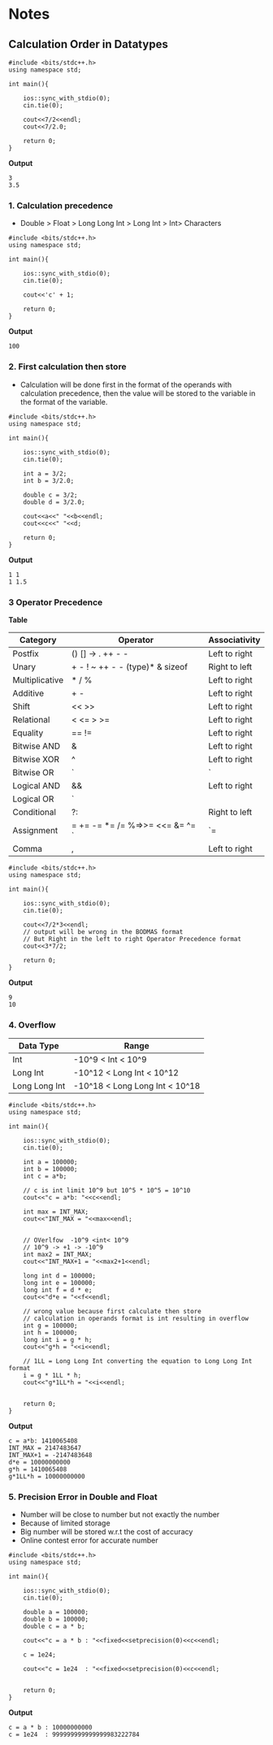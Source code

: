 # Notes 

## Calculation Order in Datatypes 

```
#include <bits/stdc++.h>
using namespace std;

int main(){

	ios::sync_with_stdio(0);   
	cin.tie(0);

	cout<<7/2<<endl;
	cout<<7/2.0;

	return 0;
}
```

__Output__
```
3
3.5
```

### 1. Calculation precedence 

- Double > Float > Long Long Int > Long Int > Int> Characters

```
#include <bits/stdc++.h>
using namespace std;

int main(){

	ios::sync_with_stdio(0);   
	cin.tie(0);

	cout<<'c' + 1;

	return 0;
}
```

__Output__
```
100
```


### 2. First calculation then store

- Calculation will be done first in the format of the operands with calculation precedence, then the value will be stored to the variable in the format of the variable.

```
#include <bits/stdc++.h>
using namespace std;

int main(){

	ios::sync_with_stdio(0);   
	cin.tie(0);

	int a = 3/2;
	int b = 3/2.0;

	double c = 3/2;
	double d = 3/2.0;
	
	cout<<a<<" "<<b<<endl;
	cout<<c<<" "<<d;

	return 0;
}
```

__Output__
```
1 1
1 1.5
```


### 3 Operator Precedence 

__Table__

|	Category	|	Operator			|	Associativity	|
|--------------|-----------------------|------------------|
|Postfix|() [] -> . ++ - -|Left to right|
|Unary |+ - ! ~ ++ - - (type)* & sizeof 	|Right to left|
|Multiplicative|* / % |	Left to right|
|Additive 	|+ - |	Left to right|
|Shift 	|<< >> |	Left to right|
|Relational|< <= > >= |	Left to right|
|Equality 	|== != |	Left to right|
|Bitwise AND |& 	|Left to right|
|Bitwise XOR |^ 	|Left to right|
|Bitwise OR |`|` |	Left to right|
|Logical AND |&& |	Left to right|
|Logical OR |`||` |	Left to right|
|Conditional |?: |	Right to left|
|Assignment |= += -= *= /= %=>>= <<= &= ^= `|`=		|Right to left|
|Comma 	|, 	|Left to right|

```
#include <bits/stdc++.h>
using namespace std;

int main(){

	ios::sync_with_stdio(0);   
	cin.tie(0);

	cout<<7/2*3<<endl;
	// output will be wrong in the BODMAS format 
	// But Right in the left to right Operator Precedence format 
	cout<<3*7/2;

	return 0;
}
```

__Output__
```
9
10
```

### 4. Overflow

| Data Type |		Range		|
|-----------|------------------|
| Int		| -10^9 < Int < 10^9 |
| Long Int	| -10^12 < Long Int < 10^12 |
| Long Long Int|	-10^18 < Long Long Int < 10^18 |

```
#include <bits/stdc++.h>
using namespace std;

int main(){

	ios::sync_with_stdio(0);   
	cin.tie(0);

	int a = 100000;
	int b = 100000;
	int c = a*b;

	// c is int limit 10^9 but 10^5 * 10^5 = 10^10
	cout<<"c = a*b: "<<c<<endl;

	int max = INT_MAX;
	cout<<"INT_MAX = "<<max<<endl;


	// OVerlfow  -10^9 <int< 10^9 
	// 10^9 -> +1 -> -10^9
	int max2 = INT_MAX;
	cout<<"INT_MAX+1 = "<<max2+1<<endl;

	long int d = 100000;
	long int e = 100000;
	long int f = d * e;
	cout<<"d*e = "<<f<<endl;

	// wrong value because first calculate then store
	// calculation in operands format is int resulting in overflow
	int g = 100000;
	int h = 100000;
	long int i = g * h;
	cout<<"g*h = "<<i<<endl;

	// 1LL = Long Long Int converting the equation to Long Long Int format
	i = g * 1LL * h;
	cout<<"g*1LL*h = "<<i<<endl;


	return 0;
}
```

__Output__

```
c = a*b: 1410065408
INT_MAX = 2147483647
INT_MAX+1 = -2147483648
d*e = 10000000000
g*h = 1410065408
g*1LL*h = 10000000000

```

### 5. Precision Error in Double and Float

- Number will be close to number but not exactly the number
- Because of limited storage
- Big number will be stored w.r.t the cost of accuracy
- Online contest error for accurate number

```
#include <bits/stdc++.h>
using namespace std;

int main(){

	ios::sync_with_stdio(0);   
	cin.tie(0);

	double a = 100000;
	double b = 100000;
	double c = a * b;

	cout<<"c = a * b : "<<fixed<<setprecision(0)<<c<<endl;

	c = 1e24;

	cout<<"c = 1e24  : "<<fixed<<setprecision(0)<<c<<endl;


	return 0;
}
```

__Output__
```
c = a * b : 10000000000
c = 1e24  : 999999999999999983222784

```